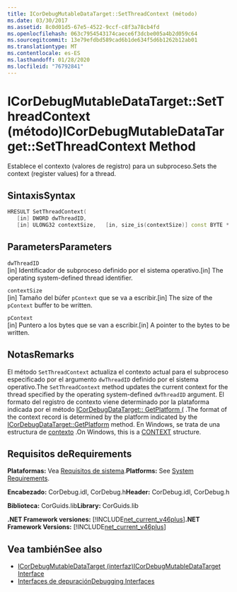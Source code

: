 ```yaml
---
title: ICorDebugMutableDataTarget::SetThreadContext (método)
ms.date: 03/30/2017
ms.assetid: 8c0d01d5-67e5-4522-9ccf-c8f3a78cb4fd
ms.openlocfilehash: 063c7954543174caece6f3dcbe005a4b2d059c64
ms.sourcegitcommit: 13e79efdbd589cad6b1de634f5d6b1262b12ab01
ms.translationtype: MT
ms.contentlocale: es-ES
ms.lasthandoff: 01/28/2020
ms.locfileid: "76792841"
---
```

# <a name="icordebugmutabledatatargetsetthreadcontext-method"></a><span data-ttu-id="f6516-102">ICorDebugMutableDataTarget::SetThreadContext (método)</span><span class="sxs-lookup"><span data-stu-id="f6516-102">ICorDebugMutableDataTarget::SetThreadContext Method</span></span>
<span data-ttu-id="f6516-103">Establece el contexto (valores de registro) para un subproceso.</span><span class="sxs-lookup"><span data-stu-id="f6516-103">Sets the context (register values) for a thread.</span></span>  
  
## <a name="syntax"></a><span data-ttu-id="f6516-104">Sintaxis</span><span class="sxs-lookup"><span data-stu-id="f6516-104">Syntax</span></span>  
  
```cpp  
HRESULT SetThreadContext(  
   [in] DWORD dwThreadID,  
   [in] ULONG32 contextSize,   [in, size_is(contextSize)] const BYTE * pContext);  
```  
  
## <a name="parameters"></a><span data-ttu-id="f6516-105">Parameters</span><span class="sxs-lookup"><span data-stu-id="f6516-105">Parameters</span></span>  
 `dwThreadID`  
 <span data-ttu-id="f6516-106">[in] Identificador de subproceso definido por el sistema operativo.</span><span class="sxs-lookup"><span data-stu-id="f6516-106">[in] The operating system-defined thread identifier.</span></span>  
  
 `contextSize`  
 <span data-ttu-id="f6516-107">[in] Tamaño del búfer `pContext` que se va a escribir.</span><span class="sxs-lookup"><span data-stu-id="f6516-107">[in] The size of the `pContext` buffer to be written.</span></span>  
  
 `pContext`  
 <span data-ttu-id="f6516-108">[in] Puntero a los bytes que se van a escribir.</span><span class="sxs-lookup"><span data-stu-id="f6516-108">[in] A pointer to the bytes to be written.</span></span>  
  
## <a name="remarks"></a><span data-ttu-id="f6516-109">Notas</span><span class="sxs-lookup"><span data-stu-id="f6516-109">Remarks</span></span>  
 <span data-ttu-id="f6516-110">El método `SetThreadContext` actualiza el contexto actual para el subproceso especificado por el argumento `dwThreadID` definido por el sistema operativo.</span><span class="sxs-lookup"><span data-stu-id="f6516-110">The `SetThreadContext` method updates the current context for the thread specified by the operating system-defined `dwThreadID` argument.</span></span> <span data-ttu-id="f6516-111">El formato del registro de contexto viene determinado por la plataforma indicada por el método [ICorDebugDataTarget:: GetPlatform (](icordebugdatatarget-getplatform-method.md) .</span><span class="sxs-lookup"><span data-stu-id="f6516-111">The format of the context record is determined by the platform indicated by the [ICorDebugDataTarget::GetPlatform](icordebugdatatarget-getplatform-method.md) method.</span></span> <span data-ttu-id="f6516-112">En Windows, se trata de una estructura de [contexto](/windows/win32/api/winnt/ns-winnt-arm64_nt_context) .</span><span class="sxs-lookup"><span data-stu-id="f6516-112">On Windows, this is a [CONTEXT](/windows/win32/api/winnt/ns-winnt-arm64_nt_context) structure.</span></span>  
  
## <a name="requirements"></a><span data-ttu-id="f6516-113">Requisitos de</span><span class="sxs-lookup"><span data-stu-id="f6516-113">Requirements</span></span>  
 <span data-ttu-id="f6516-114">**Plataformas:** Vea [Requisitos de sistema](../../../../docs/framework/get-started/system-requirements.md).</span><span class="sxs-lookup"><span data-stu-id="f6516-114">**Platforms:** See [System Requirements](../../../../docs/framework/get-started/system-requirements.md).</span></span>  
  
 <span data-ttu-id="f6516-115">**Encabezado:** CorDebug.idl, CorDebug.h</span><span class="sxs-lookup"><span data-stu-id="f6516-115">**Header:** CorDebug.idl, CorDebug.h</span></span>  
  
 <span data-ttu-id="f6516-116">**Biblioteca:** CorGuids.lib</span><span class="sxs-lookup"><span data-stu-id="f6516-116">**Library:** CorGuids.lib</span></span>  
  
 <span data-ttu-id="f6516-117">**.NET Framework versiones:** [!INCLUDE[net_current_v46plus](../../../../includes/net-current-v46plus-md.md)]</span><span class="sxs-lookup"><span data-stu-id="f6516-117">**.NET Framework Versions:** [!INCLUDE[net_current_v46plus](../../../../includes/net-current-v46plus-md.md)]</span></span>  
  
## <a name="see-also"></a><span data-ttu-id="f6516-118">Vea también</span><span class="sxs-lookup"><span data-stu-id="f6516-118">See also</span></span>

- [<span data-ttu-id="f6516-119">ICorDebugMutableDataTarget (interfaz)</span><span class="sxs-lookup"><span data-stu-id="f6516-119">ICorDebugMutableDataTarget Interface</span></span>](icordebugmutabledatatarget-interface.md)
- [<span data-ttu-id="f6516-120">Interfaces de depuración</span><span class="sxs-lookup"><span data-stu-id="f6516-120">Debugging Interfaces</span></span>](debugging-interfaces.md)
